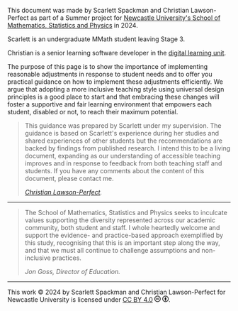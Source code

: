 This document was made by Scarlett Spackman and Christian Lawson-Perfect as part of a
Summer project for [Newcastle University's School of Mathematics, Statistics and Physics](https://www.ncl.ac.uk/maths-physics/) in 2024.

Scarlett is an undergraduate MMath student leaving Stage 3.

Christian is a senior learning software developer in the [digital learning unit](https://www.ncl.ac.uk/maths-physics/engagement/digital-learning).

The purpose of this page is to show the importance of implementing
reasonable adjustments in response to student needs and to offer you
practical guidance on how to implement these adjustments efficiently. We
argue that adopting a more inclusive teaching style using universal
design principles is a good place to start and that embracing these
changes will foster a supportive and fair learning environment that
empowers each student, disabled or not, to reach their maximum
potential.

> This guidance was prepared by Scarlett under my supervision.
> The guidance is based on Scarlett's experience during her studies and 
> shared experiences of other students but the recommendations are backed
> by findings from published research.
> I intend this to be a living document, expanding as our understanding of
> accessible teaching improves and in response to feedback from both 
> teaching staff and students.
> If you have any comments about the content of this document, please 
> contact me.
>
> <cite><a href="https://www.staff.ncl.ac.uk/christian.perfect">Christian Lawson-Perfect</a>.</cite>

<hr/>

> The School of Mathematics, Statistics and Physics seeks to inculcate values
> supporting the diversity represented across our academic community, both 
> student and staff. I whole heartedly welcome and support the evidence- and 
> practice-based approach exemplified by this study, recognising that this 
> is an important step along the way, and that we must all continue to 
> challenge assumptions and non-inclusive practices.
>
> <cite>Jon Goss, Director of Education.</cite> 

<hr/>

This work © 2024 by Scarlett Spackman and Christian Lawson-Perfect for Newcastle University is licensed under [CC BY 4.0](https://creativecommons.org/licenses/by/4.0/?ref=chooser-v1) <img alt="Creative Commons" style="height:1em" src="cc-logo.svg"> <img alt="Attribution required" style="height:1em" src="cc-by.svg">.
